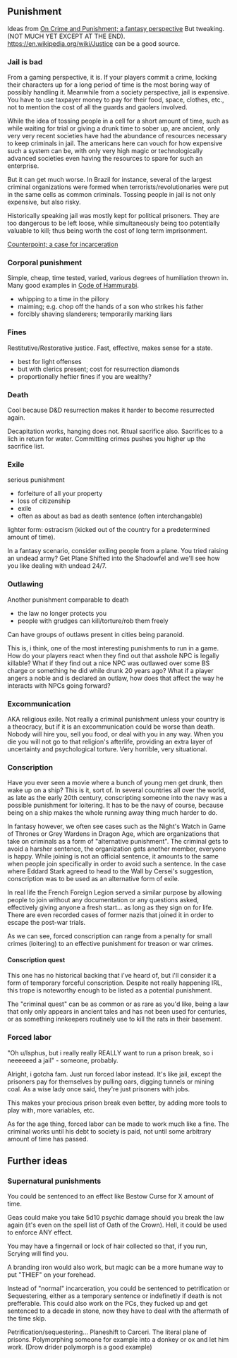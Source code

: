 ## Punishment

Ideas from [On Crime and Punishment; a fantasy perspective](https://old.reddit.com/r/DnDBehindTheScreen/comments/is5xr4/on_crime_and_punishment_a_fantasy_perspective/)
But tweaking. (NOT MUCH YET EXCEPT AT THE END).
https://en.wikipedia.org/wiki/Justice can be a good source.

### Jail is bad
From a gaming perspective, it is. If your players commit a crime, locking their characters up for a long period of time is the most boring way of possibly handling it. Meanwhile from a society perspective, jail is expensive. You have to use taxpayer money to pay for their food, space, clothes, etc., not to mention the cost of all the guards and gaolers involved.

While the idea of tossing people in a cell for a short amount of time, such as while waiting for trial or giving a drunk time to sober up, are ancient, only very very recent societies have had the abundance of resources necessary to keep criminals in jail. The americans here can vouch for how expensive such a system can be, with only very high magic or technologically advanced societies even having the resources to spare for such an enterprise.

But it can get much worse. In Brazil for instance, several of the largest criminal organizations were formed when terrorists/revolutionaries were put in the same cells as common criminals. Tossing people in jail is not only expensive, but also risky.

Historically speaking jail was mostly kept for political prisoners. They are too dangerous to be left loose, while simultaneously being too potentially valuable to kill; thus being worth the cost of long term imprisonment.

[Counterpoint; a case for incarceration](https://www.reddit.com/r/DnDBehindTheScreen/comments/6cng08/dd_prisons_a_case_for_incarceration_a_dms_toolkit/)

### Corporal punishment
Simple, cheap, time tested, varied, various degrees of humiliation thrown in.
Many good examples in [Code of Hammurabi](https://en.wikipedia.org/wiki/Code_of_Hammurabi).

- whipping to a time in the pillory
- maiming; e.g. chop off the hands of a son who strikes his father
- forcibly shaving slanderers; temporarily marking liars

### Fines
Restitutive/Restorative justice. Fast, effective, makes sense for a state.

- best for light offenses
- but with clerics present; cost for resurrection diamonds
- proportionally heftier fines if you are wealthy?

### Death
Cool because D&D resurrection makes it harder to become resurrected again.

Decapitation works, hanging does not. Ritual sacrifice also. Sacrifices to a lich in return for water.
Committing crimes pushes you higher up the sacrifice list.

### Exile
serious punishment

- forfeiture of all your property
- loss of citizenship
- exile
- often as about as bad as death sentence (often interchangable)

lighter form: ostracism (kicked out of the country for a predetermined amount of time).

In a fantasy scenario, consider exiling people from a plane. You tried raising an undead army? Get Plane Shifted into the Shadowfel and we'll see how you like dealing with undead 24/7.

### Outlawing
Another punishment comparable to death

- the law no longer protects you
- people with grudges can kill/torture/rob them freely

Can have groups of outlaws present in cities being paranoid.

This is, i think, one of the most interesting punishments to run in a game. How do your players react when they find out that asshole NPC is legally killable? What if they find out a nice NPC was outlawed over some BS charge or something he did while drunk 20 years ago? What if a player angers a noble and is declared an outlaw, how does that affect the way he interacts with NPCs going forward?

### Excommunication
AKA religious exile. Not really a criminal punishment unless your country is a theocracy, but if it is an excommunication could be worse than death. Nobody will hire you, sell you food, or deal with you in any way. When you die you will not go to that religion's afterlife, providing an extra layer of uncertainty and psychological torture. Very horrible, very situational.

### Conscription
Have you ever seen a movie where a bunch of young men get drunk, then wake up on a ship? This is it, sort of. In several countries all over the world, as late as the early 20th century, conscripting someone into the navy was a possible punishment for loitering. It has to be the navy of course, because being on a ship makes the whole running away thing much harder to do.

In fantasy however, we often see cases such as the Night's Watch in Game of Thrones or Grey Wardens in Dragon Age, which are organizations that take on criminals as a form of "alternative punishment". The criminal gets to avoid a harsher sentence, the organization gets another member, everyone is happy. While joining is not an official sentence, it amounts to the same when people join specifically in order to avoid such a sentence. In the case where Eddard Stark agreed to head to the Wall by Cersei's suggestion, conscription was to be used as an alternative form of exile.

In real life the French Foreign Legion served a similar purpose by allowing people to join without any documentation or any questions asked, effectively giving anyone a fresh start... as long as they sign on for life. There are even recorded cases of former nazis that joined it in order to escape the post-war trials.

As we can see, forced conscription can range from a penalty for small crimes (loitering) to an effective punishment for treason or war crimes.

#### Conscription quest
This one has no historical backing that i've heard of, but i'll consider it a form of temporary forceful conscription. Despite not really happening IRL, this trope is noteworthy enough to be listed as a potential punishment.

The "criminal quest" can be as common or as rare as you'd like, being a law that only only appears in ancient tales and has not been used for centuries, or as something innkeepers routinely use to kill the rats in their basement.

### Forced labor
"Oh u/Isphus, but i really really REALLY want to run a prison break, so i neeeeeed a jail" - someone, probably.

Alright, i gotcha fam. Just run forced labor instead. It's like jail, except the prisoners pay for themselves by pulling oars, digging tunnels or mining coal. As a wise lady once said, they're just prisoners with jobs.

This makes your precious prison break even better, by adding more tools to play with, more variables, etc.

As for the age thing, forced labor can be made to work much like a fine. The criminal works until his debt to society is paid, not until some arbitrary amount of time has passed.

## Further ideas
### Supernatural punishments
You could be sentenced to an effect like Bestow Curse for X amount of time.

Geas could make you take 5d10 psychic damage should you break the law again (it's even on the spell list of Oath of the Crown). Hell, it could be used to enforce ANY effect.

You may have a fingernail or lock of hair collected so that, if you run, Scrying will find you.

A branding iron would also work, but magic can be a more humane way to put "THIEF" on your forehead.

Instead of "normal" incarceration, you could be sentenced to petrification or Sequestering, either as a temporary sentence or indefinetly if death is not prefferable. This could also work on the PCs, they fucked up and get sentenced to a decade in stone, now they have to deal with the aftermath of the time skip.

Petrification/sequestering...
Planeshift to Carceri. The literal plane of prisons.
Polymorphing someone for example into a donkey or ox and let him work.
(Drow drider polymorph is a good example)
